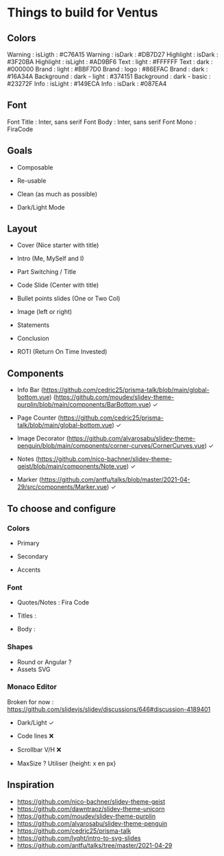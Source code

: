 # Things to build for Ventus

## Colors

Warning : isLigth : #C76A15
Warning : isDark : #DB7D27
Highlight : isDark : #3F20BA
Highlight : isLight : #AD9BF6
Text : light : #FFFFFF
Text : dark : #000000
Brand : light : #BBF7D0
Brand : logo : #86EFAC
Brand : dark : #16A34A
Background : dark - light : #374151
Background : dark - basic : #23272F
Info : isLight : #149ECA
Info : isDark : #087EA4

## Font

Font Title : Inter, sans serif
Font Body : Inter, sans serif
Font Mono : FiraCode

## Goals

- Composable

- Re-usable
- Clean (as much as possible)
- Dark/Light Mode

## Layout

- Cover (Nice starter with title)

- Intro (Me, MySelf and I)
- Part Switching / Title
- Code Slide (Center with title)
- Bullet points slides (One or Two Col)
- Image (left or right)
- Statements
- Conclusion
- ROTI (Return On Time Invested)

## Components 

- Info Bar (https://github.com/cedric25/prisma-talk/blob/main/global-bottom.vue) (https://github.com/moudev/slidev-theme-purplin/blob/main/components/BarBottom.vue) ✓

- Page Counter (https://github.com/cedric25/prisma-talk/blob/main/global-bottom.vue) ✓
- Image Decorator (https://github.com/alvarosabu/slidev-theme-penguin/blob/main/components/corner-curves/CornerCurves.vue) ✓
- Notes (https://github.com/nico-bachner/slidev-theme-geist/blob/main/components/Note.vue) ✓
- Marker (https://github.com/antfu/talks/blob/master/2021-04-29/src/components/Marker.vue) ✓

## To choose and configure

### Colors

- Primary

- Secondary
- Accents

### Font
 
- Quotes/Notes : Fira Code

- Titles :
  
- Body :  

### Shapes

- Round or Angular ?
- Assets SVG

### Monaco Editor

  Broken for now : https://github.com/slidevjs/slidev/discussions/646#discussion-4189401

- Dark/Light ✓

- Code lines ❌

- Scrollbar V/H ❌

- MaxSize ? Utiliser {height: x en px}

## Inspiration 

- https://github.com/nico-bachner/slidev-theme-geist
- https://github.com/dawntraoz/slidev-theme-unicorn
- https://github.com/moudev/slidev-theme-purplin
- https://github.com/alvarosabu/slidev-theme-penguin
- https://github.com/cedric25/prisma-talk
- https://github.com/lyqht/intro-to-svg-slides
- https://github.com/antfu/talks/tree/master/2021-04-29
